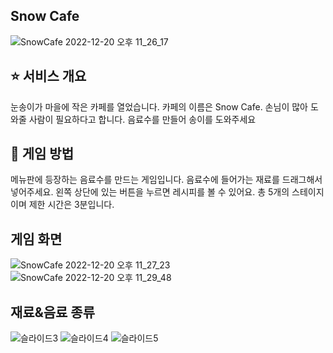 ## Snow Cafe
![SnowCafe 2022-12-20 오후 11_26_17](https://user-images.githubusercontent.com/93965468/208689742-0293b940-b492-431b-b9ff-88bd93229ae5.png)

## ⭐ 서비스 개요
눈송이가 마을에 작은 카페를 열었습니다.
카페의 이름은 Snow Cafe.
손님이 많아 도와줄 사람이 필요하다고 합니다.
음료수를 만들어 송이를 도와주세요

## 🍹 게임 방법
메뉴판에 등장하는 음료수를 만드는 게임입니다.
음료수에 들어가는 재료를 드래그해서 넣어주세요.
왼쪽 상단에 있는 버튼을 누르면 레시피를 볼 수 있어요.
총 5개의 스테이지이며 제한 시간은 3분입니다.

## 게임 화면
![SnowCafe 2022-12-20 오후 11_27_23](https://user-images.githubusercontent.com/93965468/208689957-bdfa305c-9e22-4363-9dd2-ad834fa277be.png)
![SnowCafe 2022-12-20 오후 11_29_48](https://user-images.githubusercontent.com/93965468/208690499-157e8d7f-13f3-426e-9af1-55562a32c3f3.png)

## 재료&음료 종류
![슬라이드3](https://user-images.githubusercontent.com/93965468/208690250-c6c57046-7c98-4ebb-bfa7-91724ffaad71.PNG)
![슬라이드4](https://user-images.githubusercontent.com/93965468/208690267-9dfe6022-31cf-4fc6-b28c-6fe34f9e470c.PNG)
![슬라이드5](https://user-images.githubusercontent.com/93965468/208690325-f40dca2d-d958-42a6-8b48-1d7ab168c2ec.PNG)

